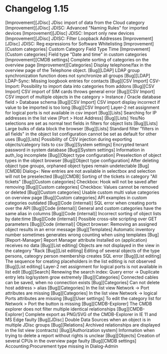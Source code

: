 # Changelog 1.15

[Improvement][JDisc] JDisc import of data from the Cloud category
[Improvement][JDisc] JDISC: Advanced "Naming Rules" for imported devices
[Improvement][JDisc] JDISC: Import only new devices
[Improvement][JDisc] JDISC: Filter Loopback Addresses
[Improvement][JDisc] JDISC: Reg expressions for Software Whitelisting
[Improvement][Custom categories] Custom Category Field Type Time
[Improvement][Custom categories] Field type "Date and time" in custom categories
[Improvement][CMDB settings] Complete sorting of categories on the overview page
[Improvement][Categories] Display telephone/fax in the overview page of the Telephone object.
[Bug][LDAP] LDAP group synchronization function does not synchronize all groups
[Bug][LDAP] LDAP-Sync: Missing loogbook entries for contacts
[Bug][CSV Import] CSV-Import: Possibility to import data into categories from addons
[Bug][CSV Import] CSV import of SIM cards throws general error
[Bug][CSV Import] CSV import of multiple objects in the category > Instance / Oracle database field > Database schema
[Bug][CSV Import] CSV import display incorrect if value to be imported is too long
[Bug][CSV Import] Layer-2 net assignment for logical ports is not available in csv import
[Bug][Lists] Searching for IP addresses in the list view [Port > Host Address]
[Bug][Lists] Yes/No selections are set as normal text fields in filters for object lists
[Bug][Lists] Large bulks of data block the browser
[Bug][Lists] Standard filter "filters in all fields" in the object list configuration cannot be set as default for other uses
[Bug][Lists] Possibility of CSV injection during exporting objects/category lists to csv
[Bug][System settings] Encrypted tenant password in system database
[Bug][System settings] Information in auth_log incomplete
[Bug][Object type configuration] Preselection of object types in the object browser
[Bug][Object type configuration] After deleting object type groups, orphaned object types remain undetectable
[Bug][CMDB] Dialog+: New entries are not available in selectbox and selection will not be preselected
[Bug][CMDB] Sorting of the tickets in category "All tickets"
[Bug][Custom categories] Checkbox: Hook will not be saved after removing
[Bug][Custom categories] Checkbox: Values cannot be removed or deleted
[Bug][Custom categories] Usable custom multi value categories on overview page
[Bug][Custom categories] API examples in custom categories outdated
[Bug][Code (internal)] SQL error when creating ports over the API
[Bug][Code (internal)] General and custom categories have the same alias in columns
[Bug][Code (internal)] Incorrect sorting of object lists by date:time
[Bug][Code (internal)] Possible cross-site scripting over GET parameters
[Bug][Code (internal)] Object browser: Removing an assigned object results in an error message
[Bug][Templates] Automatic inventory number sometimes generates wrong counting when using templates
[Bug][Report-Manager] Report Manager attribute Installed on (application) receives no data
[Bug][List editing] Objects are not displayed in the view in the category "Rack
[Bug][List editing] Editing of several objects of the type persons, cateogry person membership creates SQL error
[Bug][List editing] The sequence for creating placeholders in the list editing is not observed
[Bug][List editing] Layer-2 net assignment for logical ports is not available in list edit
[Bug][Search] Renewing the search index: Query error -> Duplicate entry lets log/system grow extremely
[Bug][Categories] Connected cables can be saved, when no connection exists
[Bug][Categories] Can not delete host address > alias
[Bug][Categories] In the list view Network -> Port attributes are missing
[Bug][Categories] In the list view Network -> logical Ports attributes are missing
[Bug][User settings] To edit the category list for Network > Port the button is missing
[Bug][CMDB-Explorer] The CMDB explorer does not filter multiple identical relationships
[Bug][CMDB-Explorer] Complete export as PNG/SVG of the CMDB-Explorer in IE 11 and MS Edge faulty
[Bug][JDisc] Double Data Sources when an object is in multiple JDisc groups
[Bug][Relations] Archived relationships are displayed in the list view (contracts)
[Bug][Authorization system] Information when trying to delete a report without rights is unclear
[Bug][Objects] Creation of several CPUs in the overview page faulty
[Bug][CMDB settings] Accounting:Procurement type missing in Dialog-Admin
